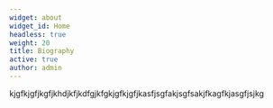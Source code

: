 ```yaml
---
widget: about
widget_id: Home
headless: true
weight: 20
title: Biography
active: true
author: admin
---
```

kjgfkjgfjkgfjkhdjkfjkdfgjkfgkjgfkjgfjkasfjsgfakjsgfsakjfkagfkjasgfjsjkg